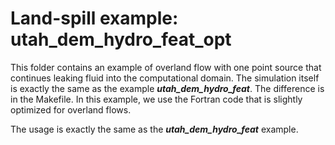 # Land-spill example: utah_dem_hydro_feat_opt

This folder contains an example of overland flow with one point source that
continues leaking fluid into the computational domain. The simulation itself is
exactly the same as the example ***utah_dem_hydro_feat***. The difference is in 
the Makefile. In this example, we use the Fortran code that is slightly optimized 
for overland flows.

The usage is exactly the same as the ***utah_dem_hydro_feat*** example.
